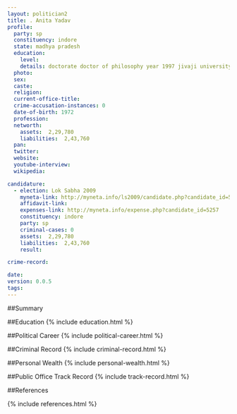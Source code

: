 ```yaml
---
layout: politician2
title: . Anita Yadav
profile: 
  party: sp
  constituency: indore
  state: madhya pradesh
  education: 
    level: 
    details: doctorate doctor of philosophy year 1997 jivaji university gwalior
  photo: 
  sex: 
  caste: 
  religion: 
  current-office-title: 
  crime-accusation-instances: 0
  date-of-birth: 1972
  profession: 
  networth: 
    assets:  2,29,780
    liabilities:  2,43,760
  pan: 
  twitter: 
  website: 
  youtube-interview: 
  wikipedia: 

candidature: 
  - election: Lok Sabha 2009
    myneta-link: http://myneta.info/ls2009/candidate.php?candidate_id=5257
    affidavit-link: 
    expenses-link: http://myneta.info/expense.php?candidate_id=5257
    constituency: indore 
    party: sp
    criminal-cases: 0
    assets:  2,29,780
    liabilities:  2,43,760
    result:  

crime-record: 

date: 
version: 0.0.5
tags: 
---
```

##Summary


##Education
{% include education.html %}


##Political Career
{% include political-career.html %}


##Criminal Record
{% include criminal-record.html %}


##Personal Wealth
{% include personal-wealth.html %}


##Public Office Track Record
{% include track-record.html %}


##References


{% include references.html %}